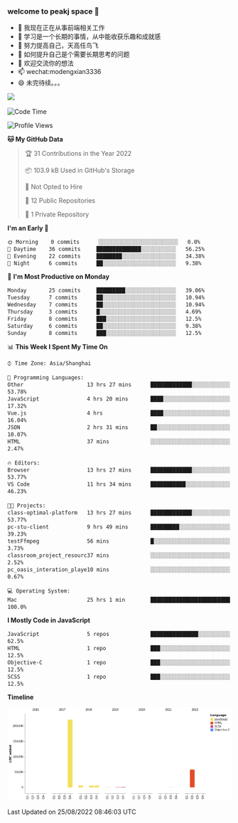 ### welcome to peakj space 👋



- 🔭 我现在正在从事前端相关工作
- 🌱 学习是一个长期的事情，从中能收获乐趣和成就感
- 👯 努力提高自己，天高任鸟飞
- 🤔 如何提升自己是个需要长期思考的问题
- 💬 欢迎交流你的想法
- 📫 wechat:modengxian3336
- 😄 未完待续。。。

![](https://s2.ax1x.com/2019/06/28/ZKxc4J.jpg)

<!--START_SECTION:waka-->
![Code Time](http://img.shields.io/badge/Code%20Time-1%2C614%20hrs%2025%20mins-blue)

![Profile Views](http://img.shields.io/badge/Profile%20Views-0-blue)

**🐱 My GitHub Data** 

> 🏆 31 Contributions in the Year 2022
 > 
> 📦 103.9 kB Used in GitHub's Storage 
 > 
> 🚫 Not Opted to Hire
 > 
> 📜 12 Public Repositories 
 > 
> 🔑 1 Private Repository 
 > 
**I'm an Early 🐤** 

```text
🌞 Morning    0 commits      ░░░░░░░░░░░░░░░░░░░░░░░░░   0.0% 
🌆 Daytime    36 commits     ██████████████░░░░░░░░░░░   56.25% 
🌃 Evening    22 commits     ████████░░░░░░░░░░░░░░░░░   34.38% 
🌙 Night      6 commits      ██░░░░░░░░░░░░░░░░░░░░░░░   9.38%

```
📅 **I'm Most Productive on Monday** 

```text
Monday       25 commits     █████████░░░░░░░░░░░░░░░░   39.06% 
Tuesday      7 commits      ██░░░░░░░░░░░░░░░░░░░░░░░   10.94% 
Wednesday    7 commits      ██░░░░░░░░░░░░░░░░░░░░░░░   10.94% 
Thursday     3 commits      █░░░░░░░░░░░░░░░░░░░░░░░░   4.69% 
Friday       8 commits      ███░░░░░░░░░░░░░░░░░░░░░░   12.5% 
Saturday     6 commits      ██░░░░░░░░░░░░░░░░░░░░░░░   9.38% 
Sunday       8 commits      ███░░░░░░░░░░░░░░░░░░░░░░   12.5%

```


📊 **This Week I Spent My Time On** 

```text
⌚︎ Time Zone: Asia/Shanghai

💬 Programming Languages: 
Other                    13 hrs 27 mins      █████████████░░░░░░░░░░░░   53.78% 
JavaScript               4 hrs 20 mins       ████░░░░░░░░░░░░░░░░░░░░░   17.32% 
Vue.js                   4 hrs               ████░░░░░░░░░░░░░░░░░░░░░   16.04% 
JSON                     2 hrs 31 mins       ██░░░░░░░░░░░░░░░░░░░░░░░   10.07% 
HTML                     37 mins             ░░░░░░░░░░░░░░░░░░░░░░░░░   2.47%

🔥 Editors: 
Browser                  13 hrs 27 mins      █████████████░░░░░░░░░░░░   53.77% 
VS Code                  11 hrs 34 mins      ███████████░░░░░░░░░░░░░░   46.23%

🐱‍💻 Projects: 
class-optimal-platform   13 hrs 27 mins      █████████████░░░░░░░░░░░░   53.77% 
pc-stu-client            9 hrs 49 mins       █████████░░░░░░░░░░░░░░░░   39.23% 
testFfmpeg               56 mins             █░░░░░░░░░░░░░░░░░░░░░░░░   3.73% 
classroom_project_resourc37 mins             ░░░░░░░░░░░░░░░░░░░░░░░░░   2.52% 
pc_oasis_interation_playe10 mins             ░░░░░░░░░░░░░░░░░░░░░░░░░   0.67%

💻 Operating System: 
Mac                      25 hrs 1 min        █████████████████████████   100.0%

```

**I Mostly Code in JavaScript** 

```text
JavaScript               5 repos             ███████████████░░░░░░░░░░   62.5% 
HTML                     1 repo              ███░░░░░░░░░░░░░░░░░░░░░░   12.5% 
Objective-C              1 repo              ███░░░░░░░░░░░░░░░░░░░░░░   12.5% 
SCSS                     1 repo              ███░░░░░░░░░░░░░░░░░░░░░░   12.5%

```


**Timeline**

![Chart not found](https://raw.githubusercontent.com/PeakJ/PeakJ/master/charts/bar_graph.png) 


 Last Updated on 25/08/2022 08:46:03 UTC
<!--END_SECTION:waka-->
